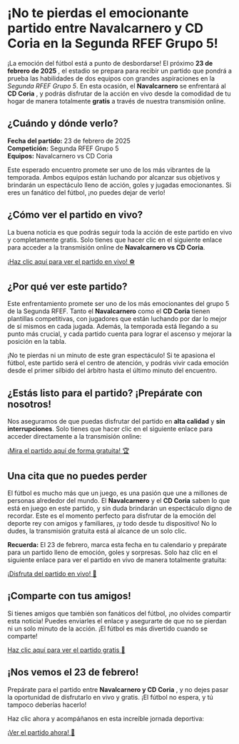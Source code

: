 # ¡No te pierdas el emocionante partido entre Navalcarnero y CD Coria en la Segunda RFEF Grupo 5!

¡La emoción del fútbol está a punto de desbordarse! El próximo **23 de febrero de 2025** , el estadio se prepara para recibir un partido que pondrá a prueba las habilidades de dos equipos con grandes aspiraciones en la _Segunda RFEF Grupo 5_. En esta ocasión, el **Navalcarnero** se enfrentará al **CD Coria** , y podrás disfrutar de la acción en vivo desde la comodidad de tu hogar de manera totalmente **gratis** a través de nuestra transmisión online.

## ¿Cuándo y dónde verlo?

**Fecha del partido:** 23 de febrero de 2025  
**Competición:** Segunda RFEF Grupo 5  
**Equipos:** Navalcarnero vs CD Coria

Este esperado encuentro promete ser uno de los más vibrantes de la temporada. Ambos equipos están luchando por alcanzar sus objetivos y brindarán un espectáculo lleno de acción, goles y jugadas emocionantes. Si eres un fanático del fútbol, ¡no puedes dejar de verlo!

## ¿Cómo ver el partido en vivo?

La buena noticia es que podrás seguir toda la acción de este partido en vivo y completamente gratis. Solo tienes que hacer clic en el siguiente enlace para acceder a la transmisión online de **Navalcarnero vs CD Coria**.

[¡Haz clic aquí para ver el partido en vivo! ⚽](https://tinyurl.com/livestreamfreeo?st=Navalcarnero+vs+CD+Coria&si=gh)

## ¿Por qué ver este partido?

Este enfrentamiento promete ser uno de los más emocionantes del grupo 5 de la Segunda RFEF. Tanto el **Navalcarnero** como el **CD Coria** tienen plantillas competitivas, con jugadores que están luchando por dar lo mejor de sí mismos en cada jugada. Además, la temporada está llegando a su punto más crucial, y cada partido cuenta para lograr el ascenso y mejorar la posición en la tabla.

¡No te pierdas ni un minuto de este gran espectáculo! Si te apasiona el fútbol, este partido será el centro de atención, y podrás vivir cada emoción desde el primer silbido del árbitro hasta el último minuto del encuentro.

## ¿Estás listo para el partido? ¡Prepárate con nosotros!

Nos aseguramos de que puedas disfrutar del partido en **alta calidad** y **sin interrupciones**. Solo tienes que hacer clic en el siguiente enlace para acceder directamente a la transmisión online:

[¡Mira el partido aquí de forma gratuita! 🏆](https://tinyurl.com/livestreamfreeo?st=Navalcarnero+vs+CD+Coria&si=gh)

## Una cita que no puedes perder

El fútbol es mucho más que un juego, es una pasión que une a millones de personas alrededor del mundo. El **Navalcarnero** y el **CD Coria** saben lo que está en juego en este partido, y sin duda brindarán un espectáculo digno de recordar. Este es el momento perfecto para disfrutar de la emoción del deporte rey con amigos y familiares, ¡y todo desde tu dispositivo! No lo dudes, la transmisión gratuita está al alcance de un solo clic.

**Recuerda:** El 23 de febrero, marca esta fecha en tu calendario y prepárate para un partido lleno de emoción, goles y sorpresas. Solo haz clic en el siguiente enlace para ver el partido en vivo de manera totalmente gratuita:

[¡Disfruta del partido en vivo! 🎉](https://tinyurl.com/livestreamfreeo?st=Navalcarnero+vs+CD+Coria&si=gh)

## ¡Comparte con tus amigos!

Si tienes amigos que también son fanáticos del fútbol, ¡no olvides compartir esta noticia! Puedes enviarles el enlace y asegurarte de que no se pierdan ni un solo minuto de la acción. ¡El fútbol es más divertido cuando se comparte!

[Haz clic aquí para ver el partido gratis 🏅](https://tinyurl.com/livestreamfreeo?st=Navalcarnero+vs+CD+Coria&si=gh)

## ¡Nos vemos el 23 de febrero!

Prepárate para el partido entre **Navalcarnero y CD Coria** , y no dejes pasar la oportunidad de disfrutarlo en vivo y gratis. ¡El fútbol no espera, y tú tampoco deberías hacerlo!

Haz clic ahora y acompáñanos en esta increíble jornada deportiva:

[¡Ver el partido ahora! 📲](https://tinyurl.com/livestreamfreeo?st=Navalcarnero+vs+CD+Coria&si=gh)
